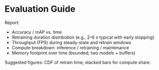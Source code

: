 # Evaluation Guide

Report:
- Accuracy / mAP vs. time
- Retraining duration distribution (e.g., 2–6 s typical with early stopping)
- Throughput (FPS) during steady-state and retrain windows
- Compute breakdown: inference / retraining / maintenance
- Memory footprint over time (bounded; two models + buffers)

Suggested figures: CDF of retrain time; stacked bars for compute share.

